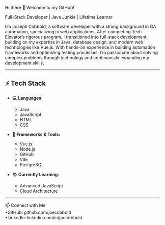 Hi there 👋 Welcome to my GitHub!

Full-Stack Developer | Java Junkie | Lifetime Learner  

I’m Joseph Cobbold, a software developer with a strong background in QA automation, specializing in web applications. After completing Tech Elevator’s rigorous program, I transitioned into full-stack development, building on my expertise in Java, database design, and modern web technologies like Vue.js. With hands-on experience in building automation frameworks and optimizing testing processes, I’m passionate about solving complex problems through technology and continuously expanding my development skills.  

***

## ⚡ Tech Stack

- 💻 **Languages:**  
    - Java  
    - JavaScript  
    - HTML  
    - CSS  

- 🚀 **Frameworks & Tools:**  
    - Vue.js  
    - Node.js  
    - GitHub  
    - Vite  
    - PostgreSQL  

- 📚 **Currently Learning:**  
    - Advanced JavaScript  
    - Cloud Architecture  

 ***

📫 Connect with Me  
		•GitHub: github.com/joecobbold  
		•LinkedIn: linkedin.com/in/joecobbold  
 
